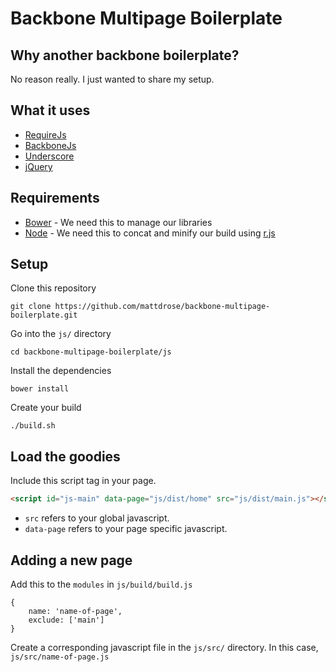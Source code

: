 # Backbone Multipage Boilerplate

## Why another backbone boilerplate?

No reason really. I just wanted to share my setup.

## What it uses

* [RequireJs](http://requirejs.org/)
* [BackboneJs](http://backbonejs.org/)
* [Underscore](http://underscorejs.org/)
* [jQuery](http://jquery.com/)

## Requirements

* [Bower](http://bower.io/) - We need this to manage our libraries
* [Node](http://nodejs.org/) - We need this to concat and minify our build using [r.js](http://requirejs.org/docs/optimization.html)

## Setup

Clone this repository
```
git clone https://github.com/mattdrose/backbone-multipage-boilerplate.git
```

Go into the ``js/`` directory
```
cd backbone-multipage-boilerplate/js
```

Install the dependencies
```
bower install
```

Create your build
```
./build.sh
```

## Load the goodies

Include this script tag in your page. 

```html
<script id="js-main" data-page="js/dist/home" src="js/dist/main.js"></script>
```

- ``src`` refers to your global javascript.
- ``data-page`` refers to your page specific javascript.

## Adding a new page

Add this to the ``modules`` in ``js/build/build.js``
```
{
	name: 'name-of-page',
	exclude: ['main']
}
```

Create a corresponding javascript file in the ``js/src/`` directory. In this case, ``js/src/name-of-page.js``